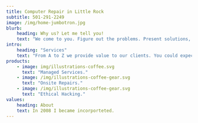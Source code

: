 ```yaml
---
title: Computer Repair in Little Rock
subtitle: 501-291-2249
image: /img/home-jumbotron.jpg
blurb:
    heading: Why us? Let me tell you!
    text: "We come to you. Figure out the problems. Present solutions, and execute a plan to keep you from losing productivity. When we finish, you should have gained something or avoided a loss. We have experienced technicians that will come to you, giving you the attention you deserve. You will be listened to and understood. Your pain points will be found and fixed. We will take care of you like magical ninja nerds."
intro:
    heading: "Services"
    text: "From A to Z we provide value to our clients. You could expect us to respond quickly. Work remotely or come to you. Get help now."
products:
    - image: img/illustrations-coffee.svg
      text: "Managed Services."
    - image: /img/illustrations-coffee-gear.svg
      text: "Onsite Repairs."
    - image: /img/illustrations-coffee-gear.svg
      text: "Ethical Hacking."
values:
    heading: About
    text: In 2008 I became incorporteted.
---
```


